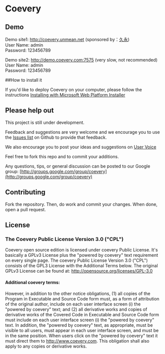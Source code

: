 Coevery
=======

## Demo
Demo site1: http://coevery.unmean.net   (sponsored by：[久永](https://github.com/Jiuyong))  
User Name: admin  
Password: 123456789 
  
Demo site2:  <http://demo.coevery.com:7575> (very slow, not recommended)  
User Name: admin  
Password: 123456789 

##How to install it

If you'd like to deploy Coevery on your computer, please follow the instructions [Installing with Microsoft Web Platform Installer](https://github.com/Coevery/Coevery/wiki/Installing-with-Microsoft-Web-Platform-Installer)

Please help out
---------------
This project is still under development. 

Feedback and suggestions are very
welcome and we encourage you to use the [Issues
list](https://github.com/Coevery/Coevery/issues) on Github to provide that
feedback.

We also encourage you to post your ideas and suggestions on [User Voice](http://coevery.uservoice.com)


Feel free to fork this repo and to commit your additions. 

Any questions, tips, or general discussion can be posted to our Google group:
[http://groups.google.com/group/coevery](http://groups.google.com/group/coevery)

Contributing
------------
Fork the repository. Then, do work and commit your changes. 
When done, open a pull request.

## License
### The Coevery Public License Version 3.0 ("CPL")
Coevery open source edition is licensed under coevery Public License. It's basically a GPLv3 License plus the "powered by coevery" text requirement on every single page. The coevery Public License Version 3.0 ("CPL") consists of the GPL3 License with the Additional Terms below. The original GPLv3 License can be found at: http://opensource.org/licenses/GPL-3.0
#### Additional coevery terms:
However, in addition to the other notice obligations, (1) all copies of the Program in Executable and Source Code form must, as a form of attribution of the original author, include on each user interface screen (i) the "powered by coevery" text; and (2) all derivative works and copies of derivative works of the Covered Code in Executable and Source Code form must include on each user interface screen (i) the "powered by coevery" text. In addition, the "powered by coevery" text, as appropriate, must be visible to all users, must appear in each user interface screen, and must be in the same position. When users click on the "powered by coevery" text it must direct them to http://www.coevery.com. This obligation shall also apply to any copies or derivative works.
